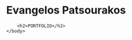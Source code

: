 <html>
    <head>
        <title>Portofolio | Evangelos Patsourakos</title>
    </head>
    <body>
        <h1>Evangelos Patsourakos</h1>

        <h2>PORTFOLIO</h2>
    </body>
</html>
